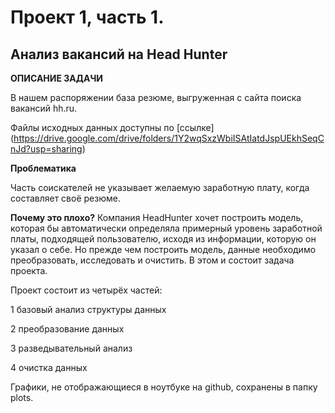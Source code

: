 # Проект 1, часть 1.
## Анализ вакансий на Head Hunter

**ОПИСАНИЕ ЗАДАЧИ**

В нашем распоряжении база резюме, выгруженная с сайта поиска вакансий hh.ru.

Файлы исходных данных доступны по [ссылке] (https://drive.google.com/drive/folders/1Y2wqSxzWbiISAtIatdJspUEkhSeqCnJd?usp=sharing)

**Проблематика**

Часть соискателей не указывает желаемую заработную плату, когда составляет своё резюме.

**Почему это плохо?**
Компания HeadHunter хочет построить модель, которая бы автоматически определяла примерный уровень заработной платы, подходящей пользователю, исходя из информации, которую он указал о себе. Но прежде чем построить модель, данные необходимо преобразовать, исследовать и очистить. В этом и состоит задача проекта.

Проект состоит из четырёх частей:

1 базовый анализ структуры данных

2 преобразование данных

3 разведывательный анализ

4 очистка данных

Графики, не отображающиеся в ноутбуке на github, сохранены в папку plots.
